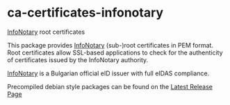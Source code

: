 # ca-certificates-infonotary
[InfoNotary](https://www.infonotary.com/site/en/) root certificates

This package provides [InfoNotary](https://www.infonotary.com/site/en/) (sub-)root certificates in PEM format. Root certificates allow SSL-based applications to check for the authenticity of certificates issued by the InfoNotary authority.

[InfoNotary](https://www.infonotary.com/site/en/) is a Bulgarian official eID issuer with full eIDAS compliance.

Precompiled debian style packages can be found on the [Latest Release Page](https://github.com/zeridon/ca-certificates-infonotary/releases/latest)
